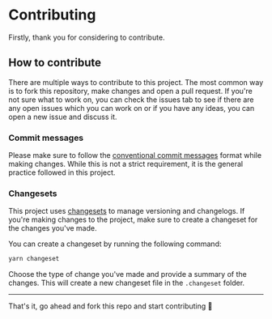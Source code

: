 # Contributing

Firstly, thank you for considering to contribute.

## How to contribute

There are multiple ways to contribute to this project. The most common way is to fork this repository, make changes and open a pull request. If you're not sure what to work on, you can check the issues tab to see if there are any open issues which you can work on or if you have any ideas, you can open a new issue and discuss it.

### Commit messages

Please make sure to follow the [conventional commit messages](https://www.conventionalcommits.org/en/v1.0.0/) format while making changes. While this is not a strict requirement, it is the general practice followed in this project.

### Changesets

This project uses [changesets](https://github.com/changesets/changesets) to manage versioning and changelogs. If you're making changes to the project, make sure to create a changeset for the changes you've made.

You can create a changeset by running the following command:

```bash
yarn changeset
```

Choose the type of change you've made and provide a summary of the changes. This will create a new changeset file in the `.changeset` folder.

---

That's it, go ahead and fork this repo and start contributing 🍻
